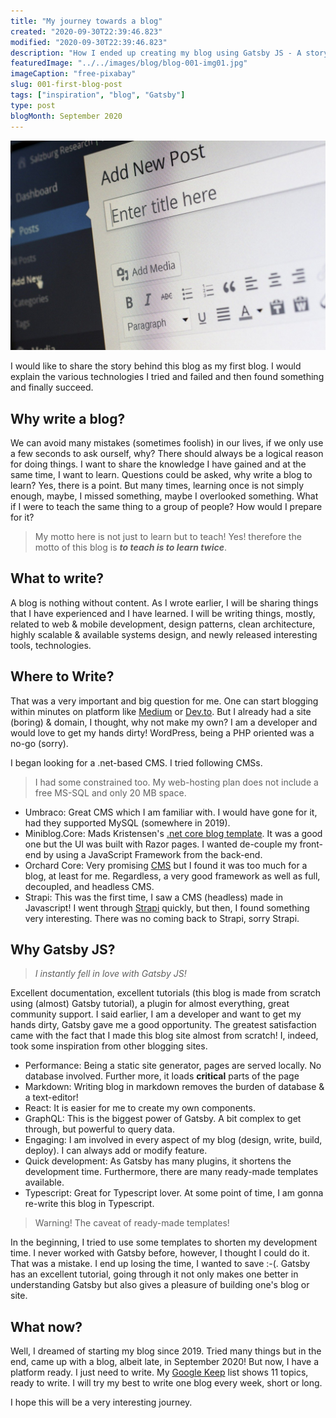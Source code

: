 ```yaml
---
title: "My journey towards a blog"
created: "2020-09-30T22:39:46.823"
modified: "2020-09-30T22:39:46.823"
description: "How I ended up creating my blog using Gatsby JS - A story about my blog"
featuredImage: "../../images/blog/blog-001-img01.jpg"
imageCaption: "free-pixabay"
slug: 001-first-blog-post
tags: ["inspiration", "blog", "Gatsby"]
type: post
blogMonth: September 2020
---
```


![blog image](../../images/blog/blog-001-img01.jpg "Image: Werner Moser/pixabay - bit.ly/3clqxme")

I would like to share the story behind this blog as my first blog. I would explain the various technologies I tried and failed and then found something and finally succeed.

## Why write a blog?

We can avoid many mistakes (sometimes foolish) in our lives, if we only use a few seconds to ask ourself, why? There should always be a logical reason for doing things. I want to share the knowledge I have gained and at the same time, I want to learn. Questions could be asked, why write a blog to learn? Yes, there is a point. But many times, learning once is not simply enough, maybe, I missed something, maybe I overlooked something. What if I were to teach the same thing to a group of people? How would I prepare for it?

> My motto here is not just to learn but to teach! Yes! therefore the motto of this blog is **_to teach is to learn twice_**.

## What to write?

A blog is nothing without content. As I wrote earlier, I will be sharing things that I have experienced and I have learned. I will be writing things, mostly, related to web & mobile development, design patterns, clean architecture, highly scalable & available systems design, and newly released interesting tools, technologies.

## Where to Write?

That was a very important and big question for me. One can start blogging within minutes on platform like [Medium](https://medium.com) or [Dev.to](https://dev.to). But I already had a site (boring) & domain, I thought, why not make my own? I am a developer and would love to get my hands dirty! WordPress, being a PHP oriented was a no-go (sorry).

I began looking for a .net-based CMS. I tried following CMSs.

> I had some constrained too. My web-hosting plan does not include a free MS-SQL and only 20 MB space.

- Umbraco: Great CMS which I am familiar with. I would have gone for it, had they supported MySQL (somewhere in 2019).
- Miniblog.Core: Mads Kristensen's [.net core blog template](https://github.com/madskristensen/Miniblog.Core). It was a good one but the UI was built with Razor pages. I wanted de-couple my front-end by using a JavaScript Framework from the back-end.
- Orchard Core: Very promising [CMS](http://www.orchardcore.net/) but I found it was too much for a blog, at least for me. Regardless, a very good framework as well as full, decoupled, and headless CMS.
- Strapi: This was the first time, I saw a CMS (headless) made in Javascript! I went through [Strapi](https://strapi.io) quickly, but then, I found something very interesting. There was no coming back to Strapi, sorry Strapi.

## Why Gatsby JS?

> _I instantly fell in love with Gatsby JS!_

Excellent documentation, excellent tutorials (this blog is made from scratch using (almost) Gatsby tutorial), a plugin for almost everything, great community support. I said earlier, I am a developer and want to get my hands dirty, Gatsby gave me a good opportunity. The greatest satisfaction came with the fact that I made this blog site almost from scratch! I, indeed, took some inspiration from other blogging sites.

- Performance: Being a static site generator, pages are served locally. No database involved. Further more, it loads **critical** parts of the page
- Markdown: Writing blog in markdown removes the burden of database & a text-editor!
- React: It is easier for me to create my own components.
- GraphQL: This is the biggest power of Gatsby. A bit complex to get through, but powerful to query data.
- Engaging: I am involved in every aspect of my blog (design, write, build, deploy). I can always add or modify feature.
- Quick development: As Gatsby has many plugins, it shortens the development time. Furthermore, there are many ready-made templates available.
- Typescript: Great for Typescript lover. At some point of time, I am gonna re-write this blog in Typescript.

> Warning! The caveat of ready-made templates!

In the beginning, I tried to use some templates to shorten my development time. I never worked with Gatsby before, however, I thought I could do it. That was a mistake. I end up losing the time, I wanted to save :-(. Gatsby has an excellent tutorial, going through it not only makes one better in understanding Gatsby but also gives a pleasure of building one's blog or site.

## What now?

Well, I dreamed of starting my blog since 2019. Tried many things but in the end, came up with a blog, albeit late, in September 2020! But now, I have a platform ready. I just need to write. My [Google Keep](https://keep.google.com) list shows 11 topics, ready to write. I will try my best to write one blog every week, short or long.

I hope this will be a very interesting journey.
